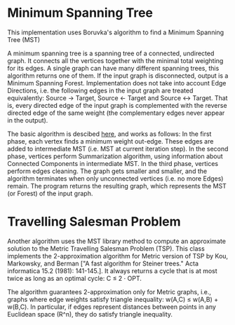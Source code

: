 # Minimum Spanning Tree

This implementation uses Boruvka's algorithm to find a Minimum Spanning Tree (MST)

A minimum spanning tree is a spanning tree of a connected, undirected graph. It connects all the vertices together with the minimal total weighting for its edges. A single graph can have many different spanning trees, this algorithm returns one of them. If the input graph is disconnected, output is a Minimum Spanning Forest. Implementation does not take into account Edge Directions, i.e. the following edges in the input graph are treated equivalently: Source -> Target, Source <- Target and Source <-> Target. That is, every directed edge of the input graph is complemented with the reverse directed edge of the same weight (the complementary edges never appear in the output).
 
The basic algorithm is descibed [here](http://www.vldb.org/pvldb/vol7/p1047-han.pdf), and works as follows: In the first phase, each vertex finds a minimum weight out-edge. These edges are added to intermediate MST (i.e. MST at current iteration step). In the second phase, vertices perform Summarization algorithm, using information about Connected Components in intermediate MST. In the third phase, vertices perform edges cleaning. The graph gets smaller and smaller, and the algorithm terminates when only unconnected vertices (i.e. no more Edges) remain. The program returns the resulting graph, which represents the MST (or Forest) of the input graph.

# Travelling Salesman Problem

Another algorithm uses the MST library method to compute an approximate solution to the Metric Travelling Salesman Problem (TSP). This class implements the 2-approximation algorithm for Metric version of TSP by Kou, Markowsky, and Berman ["A fast algorithm for Steiner trees." Acta informatica 15.2 (1981): 141-145.]. It always returns a cycle that is at most twice as long as an optimal cycle: C ≤ 2 · OPT.

The algorithm guarantees 2-approximation only for Metric graphs, i.e., graphs where edge weights satisfy triangle inequality:   w(A,C) ≤ w(A,B) + w(B,C). In particular, if edges represent distances between points in any Euclidean space (R^n), they do satisfy triangle inequality.
